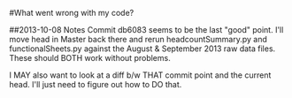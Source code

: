 #What went wrong with my code?

##2013-10-08 Notes
Commit db6083 seems to be the last "good" point. I'll move head in Master back there and rerun headcountSummary.py and functionalSheets.py against the August & September 2013 raw data files. These should BOTH work without problems. 


I MAY also want to look at a diff b/w THAT commit point and the current head. I'll just need to figure out how to DO that.